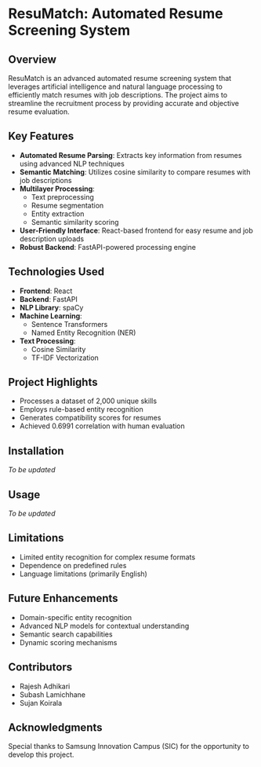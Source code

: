 # ResuMatch: Automated Resume Screening System

## Overview

ResuMatch is an advanced automated resume screening system that leverages artificial intelligence and natural language processing to efficiently match resumes with job descriptions. The project aims to streamline the recruitment process by providing accurate and objective resume evaluation.

## Key Features

- **Automated Resume Parsing**: Extracts key information from resumes using advanced NLP techniques
- **Semantic Matching**: Utilizes cosine similarity to compare resumes with job descriptions
- **Multilayer Processing**:
  - Text preprocessing
  - Resume segmentation
  - Entity extraction
  - Semantic similarity scoring
- **User-Friendly Interface**: React-based frontend for easy resume and job description uploads
- **Robust Backend**: FastAPI-powered processing engine

## Technologies Used

- **Frontend**: React
- **Backend**: FastAPI
- **NLP Library**: spaCy
- **Machine Learning**: 
  - Sentence Transformers
  - Named Entity Recognition (NER)
- **Text Processing**: 
  - Cosine Similarity
  - TF-IDF Vectorization

## Project Highlights

- Processes a dataset of 2,000 unique skills
- Employs rule-based entity recognition
- Generates compatibility scores for resumes
- Achieved 0.6991 correlation with human evaluation

## Installation

*To be updated*

## Usage

*To be updated*

## Limitations

- Limited entity recognition for complex resume formats
- Dependence on predefined rules
- Language limitations (primarily English)

## Future Enhancements

- Domain-specific entity recognition
- Advanced NLP models for contextual understanding
- Semantic search capabilities
- Dynamic scoring mechanisms

## Contributors

- Rajesh Adhikari
- Subash Lamichhane
- Sujan Koirala


## Acknowledgments

Special thanks to Samsung Innovation Campus (SIC) for the opportunity to develop this project.

